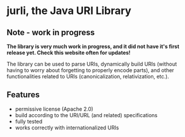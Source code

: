 jurli, the Java URI Library
===========================

Note - work in progress
-----------------------
**The library is very much work in progress, and it did not have it's first release yet. Check this website often for updates!**


The library can be used to parse URIs, dynamically build URIs (without having to worry about forgetting to properly encode parts), and other functionalities related to URIs (canonicalization, relativization, etc.).


Features
--------
* permissive license (Apache 2.0)
* build according to the URI/URL (and related) specifications
* fully tested
* works correctly with internationalized URIs

